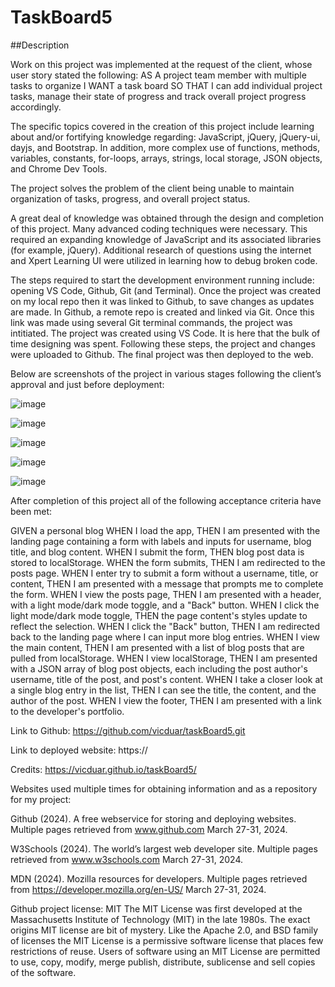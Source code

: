# TaskBoard5

##Description

Work on this project was implemented at the request of the client, whose user story stated the following: AS A project team member with multiple tasks to organize I WANT a task board SO THAT I can add individual project tasks, manage their state of progress and track overall project progress accordingly.

The specific topics covered in the creation of this project include learning about and/or fortifying knowledge regarding: JavaScript, jQuery, jQuery-ui, dayjs, and Bootstrap. In addition, more complex use of functions, methods, variables, constants, for-loops, arrays, strings, local storage, JSON objects, and Chrome Dev Tools.

The project solves the problem of the client being unable to maintain organization of tasks, progress, and overall project status.

A great deal of knowledge was obtained through the design and completion of this project. Many advanced coding techniques were necessary. This required an expanding knowledge of JavaScript and its associated libraries (for example, jQuery). Additional research of questions using the internet and Xpert Learning UI were utilized in learning how to debug broken code.

The steps required to start the development environment running include: opening VS Code, Github, Git (and Terminal). Once the project was created on my local repo then it was linked to Github, to save changes as updates are made. In Github, a remote repo is created and linked via Git. Once this link was made using several Git terminal commands, the project was intitiated. The project was created using VS Code. It is here that the bulk of time designing was spent. Following these steps, the project and changes were uploaded to Github. The final project was then deployed to the web.

Below are screenshots of the project in various stages following the client’s approval and just before deployment:

![image](https://github.com/vicduar/taskBoard5/assets/152129193/bd2a5108-d5a2-4aef-bf50-a8c1d02d695b)

![image](https://github.com/vicduar/taskBoard5/assets/152129193/ba485169-dcf6-47d5-bb1c-e37f81e7f382)

![image](https://github.com/vicduar/taskBoard5/assets/152129193/3878a362-35ff-48ac-8810-f68c6ace62bb)

![image](https://github.com/vicduar/taskBoard5/assets/152129193/8203c792-4e01-4f82-bdf5-a7f581df7724)

![image](https://github.com/vicduar/taskBoard5/assets/152129193/b54b9ac9-58a1-4bb5-9a29-fb2d241f0438)


After completion of this project all of the following acceptance criteria have been met:

GIVEN a personal blog WHEN I load the app, THEN I am presented with the landing page containing a form with labels and inputs for username, blog title, and blog content. WHEN I submit the form, THEN blog post data is stored to localStorage. WHEN the form submits, THEN I am redirected to the posts page. WHEN I enter try to submit a form without a username, title, or content, THEN I am presented with a message that prompts me to complete the form. WHEN I view the posts page, THEN I am presented with a header, with a light mode/dark mode toggle, and a "Back" button. WHEN I click the light mode/dark mode toggle, THEN the page content's styles update to reflect the selection. WHEN I click the "Back" button, THEN I am redirected back to the landing page where I can input more blog entries. WHEN I view the main content, THEN I am presented with a list of blog posts that are pulled from localStorage. WHEN I view localStorage, THEN I am presented with a JSON array of blog post objects, each including the post author's username, title of the post, and post's content. WHEN I take a closer look at a single blog entry in the list, THEN I can see the title, the content, and the author of the post. WHEN I view the footer, THEN I am presented with a link to the developer's portfolio.

Link to Github: https://github.com/vicduar/taskBoard5.git

Link to deployed website: https://

Credits: https://vicduar.github.io/taskBoard5/

Websites used multiple times for obtaining information and as a repository for my project:

Github (2024). A free webservice for storing and deploying websites. Multiple pages retrieved from www.github.com March 27-31, 2024.

W3Schools (2024). The world’s largest web developer site. Multiple pages retrieved from www.w3schools.com March 27-31, 2024.

MDN (2024). Mozilla resources for developers. Multiple pages retrieved from https://developer.mozilla.org/en-US/ March 27-31, 2024.


Github project license: MIT The MIT License was first developed at the Massachusetts Institute of Technology (MIT) in the late 1980s. The exact origins MIT license are bit of mystery. Like the Apache 2.0, and BSD family of licenses the MIT License is a permissive software license that places few restrictions of reuse. Users of software using an MIT License are permitted to use, copy, modify, merge publish, distribute, sublicense and sell copies of the software.
